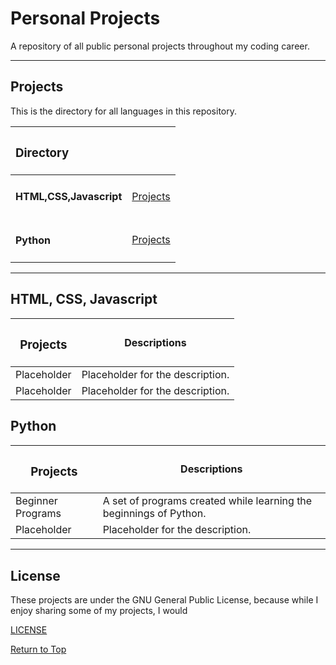 # Personal Projects

A repository of all public personal projects throughout my coding career.

***

## Projects

This is the directory for all languages in this repository.

|<h3>Directory</h3>||
|:---|---:|
|<h4>HTML,CSS,Javascript</h4>|[Projects](#html-css-javascript)|
|<h4>Python</h4>|[Projects](#python)|

***

## HTML, CSS, Javascript

|<h3>Projects</h3>|Descriptions|
|---|---|
|Placeholder|Placeholder for the description.|
|Placeholder|Placeholder for the description.|

## Python

|<h3>Projects</h3>|Descriptions|
|---|---|
|Beginner Programs|A set of programs created while learning the beginnings of Python.|
|Placeholder|Placeholder for the description.|

***

## License

These projects are under the GNU General Public License, because while I enjoy sharing some of my projects, I would

[LICENSE](LICENSE)

[Return to Top](#personal-projects)
